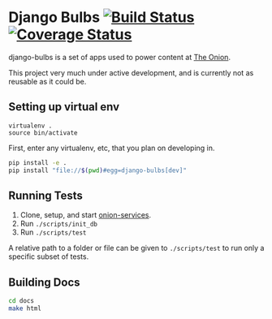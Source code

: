 # Django Bulbs [![Build Status](https://travis-ci.org/theonion/django-bulbs.svg?branch=promotions)](https://travis-ci.org/theonion/django-bulbs) [![Coverage Status](https://img.shields.io/coveralls/theonion/django-bulbs.svg)](https://coveralls.io/r/theonion/django-bulbs?branch=master)


django-bulbs is a set of apps used to power content at [The Onion](http://www.theonion.com).

This project very much under active development, and is currently not as reusable as it could be.

## Setting up virtual env
```
virtualenv .
source bin/activate
```

First, enter any virtualenv, etc, that you plan on developing in.
```bash
pip install -e .
pip install "file://$(pwd)#egg=django-bulbs[dev]"
```

## Running Tests

1. Clone, setup, and start [onion-services](https://github.com/theonion/onion-services/blob/master/README.md).
2. Run `./scripts/init_db`
3. Run `./scripts/test`

A relative path to a folder or file can be given to `./scripts/test` to run
only a specific subset of tests.

## Building Docs
```bash
cd docs
make html
```
